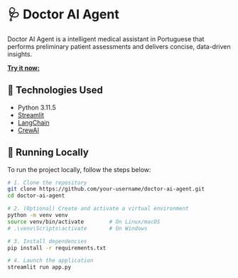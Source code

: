 # 🩺 Doctor AI Agent
Doctor AI Agent is a intelligent medical assistant in Portuguese that performs preliminary patient assessments and delivers concise, data-driven insights.

[**Try it now:**](https://medic-agent.streamlit.app/)

## 🧠 Technologies Used
- Python 3.11.5
- [Streamlit]("https://streamlit.io/")
- [LangChain]("https://www.langchain.com/")
- [CrewAI]("https://www.crewai.com/")

## 🚀 Running Locally

To run the project locally, follow the steps below:

  ```bash
  # 1. Clone the repository
  git clone https://github.com/your-username/doctor-ai-agent.git
  cd doctor-ai-agent

  # 2. (Optional) Create and activate a virtual environment
  python -m venv venv
  source venv/bin/activate        # On Linux/macOS
  # .\venv\Scripts\activate       # On Windows

  # 3. Install dependencies
  pip install -r requirements.txt

  # 4. Launch the application
  streamlit run app.py
